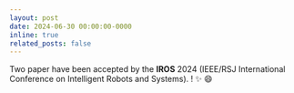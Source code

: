```yaml
---
layout: post
date: 2024-06-30 00:00:00-0000
inline: true
related_posts: false
---
```


Two paper have been accepted by the **IROS** 2024 (IEEE/RSJ International Conference on Intelligent Robots and Systems).
! :sparkles: :smile: